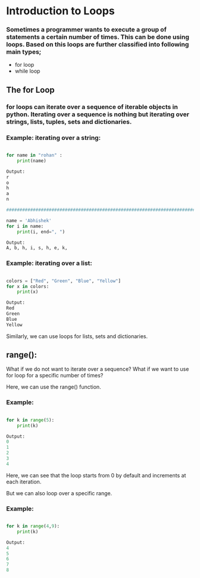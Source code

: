 # Introduction to Loops
### Sometimes a programmer wants to execute a group of statements a certain number of times. This can be done using loops. Based on this loops are further classified into following main types;

- for loop
- while loop
 
## The for Loop
### for loops can iterate over a sequence of iterable objects in python. Iterating over a sequence is nothing but iterating over strings, lists, tuples, sets and dictionaries.

### Example: iterating over a string:
``` python

for name in "rohan" :
    print(name)

Output:
r
o
h
a
n

###############################################################################################################

name = 'Abhishek'
for i in name:
    print(i, end=", ")

Output:
A, b, h, i, s, h, e, k,

```

### Example: iterating over a list:
``` python

colors = ["Red", "Green", "Blue", "Yellow"]
for x in colors:
    print(x)

Output:
Red
Green
Blue
Yellow
```

Similarly, we can use loops for lists, sets and dictionaries.

## range():
What if we do not want to iterate over a sequence? What if we want to use for loop for a specific number of times?

Here, we can use the range() function.

### Example:
``` python

for k in range(5):
    print(k)

Output:
0
1
2
3
4
```
Here, we can see that the loop starts from 0 by default and increments at each iteration.

But we can also loop over a specific range.

### Example:
``` python

for k in range(4,9):
    print(k)

Output:
4
5
6
7
8
```

